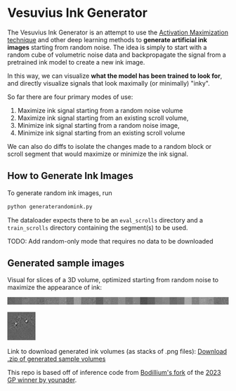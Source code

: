 <h1>Vesuvius Ink Generator</h1>

The Vesuvius Ink Generator is an attempt to use the [Activation Maximization technique](https://towardsdatascience.com/reveling-what-neural-networks-see-and-learn-pytorchrevelio-a218ef5fc61f) and other deep learning methods to **generate artificial ink images** starting from random noise.
The idea is simply to start with a random cube of volumetric noise data and backpropagate the signal from a pretrained ink model to create a new ink image.

In this way, we can visualize **what the model has been trained to look for**, and directly visualize signals that look maximally (or minimally) "inky".

So far there are four primary modes of use:
1. Maximize ink signal starting from a random noise volume
2. Maximize ink signal starting from an existing scroll volume,
3. Minimize ink signal starting from a random noise image,
4. Minimize ink signal starting from an existing scroll volume

We can also do diffs to isolate the changes made to a random block or scroll segment that would maximize or minimize the ink signal.

<h2>How to Generate Ink Images</h2>
To generate random ink images, run

```python
python generaterandomink.py
```
The dataloader expects there to be an ```eval_scrolls``` directory and a ```train_scrolls``` directory containing the segment(s) to be used.

TODO: Add random-only mode that requires no data to be downloaded

<h2>Generated sample images</h2>
Visual for slices of a 3D volume, optimized starting from random noise to maximize the appearance of ink:

![Slice of a randomly generated ink volume](https://github.com/StewartSethA/VesuviusInkGenerator/blob/master/samples/randinkblock.png)

<img src="https://github.com/StewartSethA/VesuviusInkGenerator/blob/master/samples/[2720, 128, 2784, 192]_25z_99.ink.png">

Link to download generated ink volumes (as stacks of .png files):
[Download .zip of generated sample volumes](https://drive.google.com/file/d/173qsupr1McDwvVuHe2lBKoN8WfAQLDaJ/view?usp=sharing)

This repo is based off of inference code from [Bodillium's fork](https://github.com/Bodillium/Vesuvius-Grandprize-Winner) of the [2023 GP winner by younader](https://github.com/younader/Vesuvius-Grandprize-Winner/forks).
